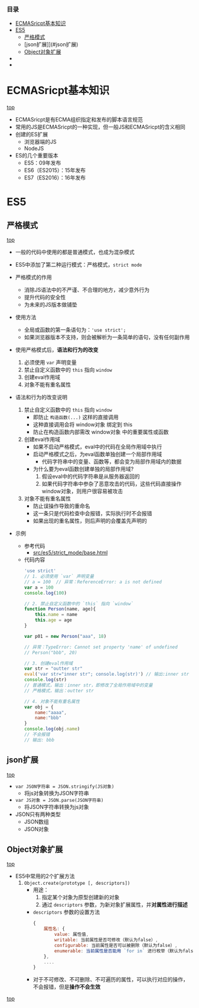 <span id="catalog"></span>

### 目录
- [ECMASricpt基本知识](#ECMASricpt基本知识)
- [ES5](#ES5)
    - [严格模式](#严格模式)
    - [json扩展]](#json扩展)
    - [Object对象扩展](#Object对象扩展)
- [](#)
- [](#)


# ECMASricpt基本知识
[top](#catalog)
- ECMASricpt是有ECMA组织指定和发布的脚本语言规范
- 常用的JS是ECMASricpt的一种实现，但一般JS和ECMASricpt的含义相同
- 创建的ES扩展
    - 浏览器端的JS
    - NodeJS
- ES的几个重要版本
    - ES5：09年发布
    - ES6（ES2015）：15年发布
    - ES7（ES2016）：16年发布

# ES5
## 严格模式
[top](#catalog)
- 一般的代码中使用的都是普通模式，也成为混杂模式
- ES5中添加了第二种运行模式：严格模式，`strict mode`
- 严格模式的作用
    - 消除JS语法中的不严谨、不合理的地方，减少意外行为
    - 提升代码的安全性
    - 为未来的JS版本做铺垫
- 使用方法
    - 全局或函数的第一条语句为：`'use strict';`
    - 如果浏览器版本不支持，则会被解析为一条简单的语句，没有任何副作用
- 使用严格模式后，**语法和行为的改变**
    1. 必须使用 `var` 声明变量
    2. 禁止自定义函数中的 `this` 指向 `window`
    3. 创建eval作用域
    4. 对象不能有重名属性

- 语法和行为的改变说明
    1. 禁止自定义函数中的 `this` 指向 `window`
        - 即防止 `构造函数(...)` 这样的直接调用
        - 这种直接调用会将 window对象 绑定到 this
        - 防止在构造函数内部需改 window对象 中的重要属性或函数
    2. 创建eval作用域
        - 如果不启动严格模式，eval中的代码在全局作用域中执行
        - 启动严格模式之后，为eval函数单独创建一个局部作用域
            - 代码字符串中的变量、函数等，都会变为局部作用域内的数据
        - 为什么要为eval函数创建单独的局部作用域?
            1. 假设eval中的代码字符串是从服务器返回的
            2. 如果代码字符串中参杂了恶意攻击的代码，这些代码直接操作 window对象，则用户很容易被攻击
    3. 对象不能有重名属性
        - 防止误操作导致的重命名
        - 这一条只是代码检查中会报错，实际执行时不会报错
        - 如果出现的重名属性，则后声明的会覆盖先声明的
- 示例
    - 参考代码
        - [src/es5/strict_mode/base.html](src/es5/strict_mode/base.html)
    - 代码内容
        ```js
        'use strict'
        // 1. 必须使用 `var` 声明变量
        // a = 100  // 异常：ReferenceError: a is not defined
        var a = 100
        console.log(100)

        // 2. 禁止自定义函数中的 `this` 指向 `window`
        function Person(name, age){
            this.name = name
            this.age = age
        }

        var p01 = new Person("aaa", 18)

        // 异常：TypeError: Cannot set property 'name' of undefined
        // Person("bbb", 20)

        // 3. 创建eval作用域
        var str = "outter str"
        eval('var str="inner str"; console.log(str)') // 输出:inner str
        console.log(str)
        // 普通模式，输出：inner str，即修改了全局作用域中的变量
        // 严格模式，输出：outter str

        // 4. 对象不能有重名属性
        var obj = {
            name:"aaaa",
            name:"bbb"
        }
        console.log(obj.name)
        // 不会报错
        // 输出: bbb
        ```

## json扩展
[top](#catalog)
- `var JSON字符串 = JSON.stringify(JS对象)`
    - 将js对象转换为JSON字符串
- `var JS对象 = JSON.parse(JSON字符串)`
    - 将JSON字符串转换为js对象
- JSON只有两种类型
    - JSON数组
    - JSON对象

## Object对象扩展
[top](#catalog)
- ES5中常用的2个扩展方法
    1. `Object.create(prototype [, descriptors])`
        - 用途：
            1. 指定某个对象为原型创建新的对象
            2. 通过 `descriptors` 参数，为新对象扩展属性，并**对属性进行描述**
        - `descriptors` 参数的设置方法
            ```js
            {
                属性名: {
                    value: 属性值,
                    writable: 当前属性是否可修改（默认为false）,
                    configurable: 当前属性是否可以被删除（默认为false）,
                    enumerable: 当前属性是否能用 `for in` 进行枚举（默认为false）
                },
                ....
            }
            ```
        - 对于不可修改、不可删除、不可遍历的属性，可以执行对应的操作，不会报错，但是**操作不会生效**


[top](#catalog)
